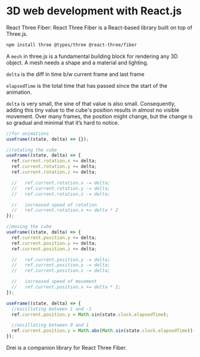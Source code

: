 # 3D web development with React.js

React Three Fiber: React Three Fiber is a React-based library built on top of Three.js.

```bash
npm install three @types/three @react-three/fiber
```

A `mesh` in three.js is a fundamental building block for rendering any 3D object. A mesh needs a shape and a material and lighting.

`delta` is the diff in time b/w current frame and last frame

`elapsedTime` is the total time that has passed since the start of the animation.

`delta` is very small, the sine of that value is also small. Consequently, adding this tiny value to the cube's position results in almost no visible movement. Over many frames, the position might change, but the change is so gradual and minimal that it’s hard to notice.

```typescript
//for animations
useFrame((state, delta) => {});
```

```typescript
//rotating the cube
useFrame((state, delta) => {
  ref.current.rotation.x += delta;
  ref.current.rotation.y += delta;
  ref.current.rotation.z += delta;

  //   ref.current.rotation.x -= delta;
  //   ref.current.rotation.y -= delta;
  //   ref.current.rotation.z -= delta;

  //   increased speed of rotation
  //   ref.current.rotation.x += delta * 2
});
```

```typescript
//moving the cube
useFrame((state, delta) => {
  ref.current.position.y += delta;
  ref.current.position.y += delta;
  ref.current.position.z += delta;

  //   ref.current.position.y -= delta;
  //   ref.current.position.y -= delta;
  //   ref.current.position.z -= delta;

  //   increased speed of movement
  //   ref.current.position.x += delta * 2;
});
```

```typescript
useFrame((state, delta) => {
  //oscillating between 1 and -1
  ref.current.position.y = Math.sin(state.clock.elapsedTime);

  //oscillating between 0 and 1
  ref.current.position.y = Math.abs(Math.sin(state.clock.elapsedTime));
});
```

Drei is a companion library for React Three Fiber.
